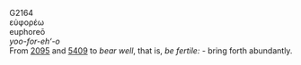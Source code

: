 G2164  
εὐφορέω  
euphoreō  
*yoo-for-eh‘-o*  
From [2095](g2095) and [5409](g5409) to *bear* *well*, that is, *be*
*fertile:* - bring forth abundantly.  
